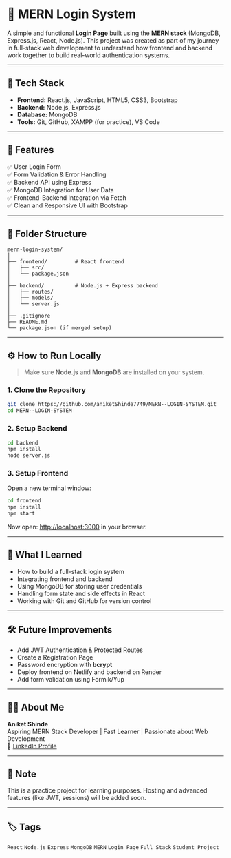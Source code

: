 # 🔐 MERN Login System

A simple and functional **Login Page** built using the **MERN stack** (MongoDB, Express.js, React, Node.js). This project was created as part of my journey in full-stack web development to understand how frontend and backend work together to build real-world authentication systems.

---

## 🚀 Tech Stack

- **Frontend:** React.js, JavaScript, HTML5, CSS3, Bootstrap
- **Backend:** Node.js, Express.js
- **Database:** MongoDB
- **Tools:** Git, GitHub, XAMPP (for practice), VS Code

---

## 🧩 Features

✅ User Login Form  
✅ Form Validation & Error Handling  
✅ Backend API using Express  
✅ MongoDB Integration for User Data  
✅ Frontend-Backend Integration via Fetch  
✅ Clean and Responsive UI with Bootstrap  

---

## 📁 Folder Structure

```
mern-login-system/
│
├── frontend/         # React frontend
│   ├── src/
│   └── package.json
│
├── backend/          # Node.js + Express backend
│   ├── routes/
│   ├── models/
│   └── server.js
│
├── .gitignore
├── README.md
└── package.json (if merged setup)
```

---

## ⚙️ How to Run Locally

> Make sure **Node.js** and **MongoDB** are installed on your system.

### 1. Clone the Repository
```bash
git clone https://github.com/aniketShinde7749/MERN--LOGIN-SYSTEM.git
cd MERN--LOGIN-SYSTEM
```

### 2. Setup Backend
```bash
cd backend
npm install
node server.js
```

### 3. Setup Frontend
Open a new terminal window:
```bash
cd frontend
npm install
npm start
```

Now open: [http://localhost:3000](http://localhost:3000) in your browser.

---

## 🧠 What I Learned

- How to build a full-stack login system
- Integrating frontend and backend
- Using MongoDB for storing user credentials
- Handling form state and side effects in React
- Working with Git and GitHub for version control

---

## 🛠️ Future Improvements

- Add JWT Authentication & Protected Routes  
- Create a Registration Page  
- Password encryption with **bcrypt**  
- Deploy frontend on Netlify and backend on Render  
- Add form validation using Formik/Yup  

---

## 🙋‍♂️ About Me

**Aniket Shinde**  
Aspiring MERN Stack Developer | Fast Learner | Passionate about Web Development  
🔗 [LinkedIn Profile](https://www.linkedin.com/in/aniket-shinde-8784b5298)

---

## 📌 Note

This is a practice project for learning purposes. Hosting and advanced features (like JWT, sessions) will be added soon.

---

## 🏷️ Tags

`React` `Node.js` `Express` `MongoDB` `MERN` `Login Page` `Full Stack` `Student Project`


